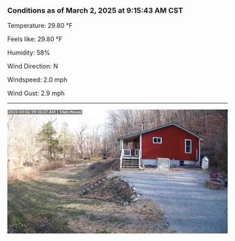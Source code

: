 ### Conditions as of March 2, 2025 at 9:15:43 AM CST 

Temperature: 29.80 &deg;F

Feels like: 29.80 &deg;F

Humidity: 58%

Wind Direction: N

Windspeed: 2.0 mph

Wind Gust: 2.9 mph

---

<img src="./images/latest.jpeg"/>

